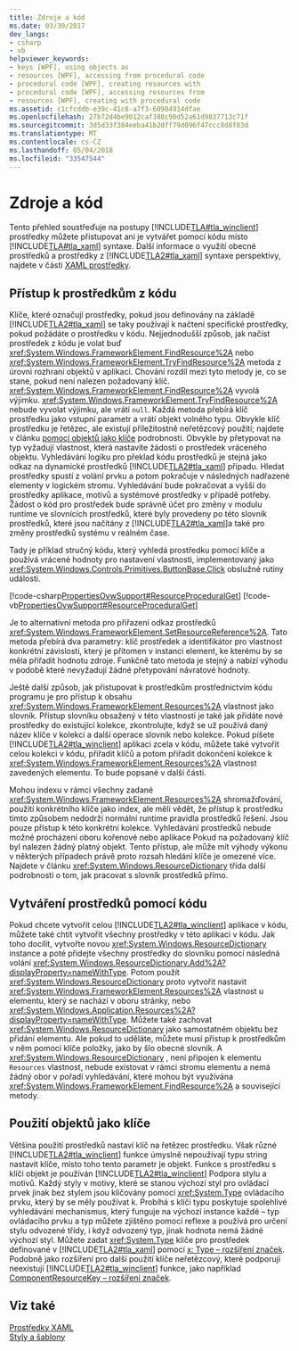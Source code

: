 ```yaml
---
title: Zdroje a kód
ms.date: 03/30/2017
dev_langs:
- csharp
- vb
helpviewer_keywords:
- keys [WPF], using objects as
- resources [WPF], accessing from procedural code
- procedural code [WPF], creating resources with
- procedural code [WPF], accessing resources from
- resources [WPF], creating with procedural code
ms.assetid: c1cfcddb-e39c-41c8-a7f3-60984914dfae
ms.openlocfilehash: 27b72d4be9012caf388c90d52a61d9837713c71f
ms.sourcegitcommit: 3d5d33f384eeba41b2dff79d096f47ccc8d8f03d
ms.translationtype: MT
ms.contentlocale: cs-CZ
ms.lasthandoff: 05/04/2018
ms.locfileid: "33547544"
---
```

# <a name="resources-and-code"></a>Zdroje a kód
Tento přehled soustřeďuje na postupy [!INCLUDE[TLA#tla_winclient](../../../../includes/tlasharptla-winclient-md.md)] prostředky můžete přistupovat ani je vytvářet pomocí kódu místo [!INCLUDE[TLA#tla_xaml](../../../../includes/tlasharptla-xaml-md.md)] syntaxe. Další informace o využití obecné prostředků a prostředky z [!INCLUDE[TLA2#tla_xaml](../../../../includes/tla2sharptla-xaml-md.md)] syntaxe perspektivy, najdete v části [XAML prostředky](../../../../docs/framework/wpf/advanced/xaml-resources.md).  
  
  
  
<a name="accessing"></a>   
## <a name="accessing-resources-from-code"></a>Přístup k prostředkům z kódu  
 Klíče, které označují prostředky, pokud jsou definovány na základě [!INCLUDE[TLA2#tla_xaml](../../../../includes/tla2sharptla-xaml-md.md)] se taky používají k načtení specifické prostředky, pokud požádáte o prostředku v kódu. Nejjednodušší způsob, jak načíst prostředek z kódu je volat buď <xref:System.Windows.FrameworkElement.FindResource%2A> nebo <xref:System.Windows.FrameworkElement.TryFindResource%2A> metoda z úrovni rozhraní objektů v aplikaci. Chování rozdíl mezi tyto metody je, co se stane, pokud není nalezen požadovaný klíč. <xref:System.Windows.FrameworkElement.FindResource%2A> vyvolá výjimku. <xref:System.Windows.FrameworkElement.TryFindResource%2A> nebude vyvolat výjimku, ale vrátí `null`. Každá metoda přebírá klíč prostředku jako vstupní parametr a vrátí objekt volného typu. Obvykle klíč prostředku je řetězec, ale existují příležitostně neřetězcový použití; najdete v článku [pomocí objektů jako klíče](#objectaskey) podrobnosti. Obvykle by přetypovat na typ vyžadují vlastnost, která nastavíte žádosti o prostředek vráceného objektu. Vyhledávání logiku pro překlad kódu prostředků je stejná jako odkaz na dynamické prostředků [!INCLUDE[TLA2#tla_xaml](../../../../includes/tla2sharptla-xaml-md.md)] případu. Hledat prostředky spustí z volání prvku a potom pokračuje v následných nadřazené elementy v logickém stromu. Vyhledávání bude pokračovat a vyšší do prostředky aplikace, motivů a systémové prostředky v případě potřeby. Žádost o kód pro prostředek bude správně účet pro změny v modulu runtime ve slovnících prostředků, které byly provedeny po této slovník prostředků, které jsou načítány z [!INCLUDE[TLA2#tla_xaml](../../../../includes/tla2sharptla-xaml-md.md)]a také pro změny prostředků systému v reálném čase.  
  
 Tady je příklad stručný kódu, který vyhledá prostředku pomocí klíče a používá vrácené hodnoty pro nastavení vlastnosti, implementovaný jako <xref:System.Windows.Controls.Primitives.ButtonBase.Click> obslužné rutiny události.  
  
 [!code-csharp[PropertiesOvwSupport#ResourceProceduralGet](../../../../samples/snippets/csharp/VS_Snippets_Wpf/PropertiesOvwSupport/CSharp/page3.xaml.cs#resourceproceduralget)]
 [!code-vb[PropertiesOvwSupport#ResourceProceduralGet](../../../../samples/snippets/visualbasic/VS_Snippets_Wpf/PropertiesOvwSupport/visualbasic/page3.xaml.vb#resourceproceduralget)]  
  
 Je to alternativní metoda pro přiřazení odkaz prostředků <xref:System.Windows.FrameworkElement.SetResourceReference%2A>. Tato metoda přebírá dva parametry: klíč prostředek a identifikátor pro vlastnost konkrétní závislosti, který je přítomen v instanci element, ke kterému by se měla přiřadit hodnotu zdroje. Funkčně tato metoda je stejný a nabízí výhodu v podobě které nevyžadují žádné přetypování návratové hodnoty.  
  
 Ještě další způsob, jak přistupovat k prostředkům prostřednictvím kódu programu je pro přístup k obsahu <xref:System.Windows.FrameworkElement.Resources%2A> vlastnost jako slovník. Přístup slovníku obsažený v této vlastnosti je také jak přidáte nové prostředky do existující kolekce, zkontrolujte, když se už používá daný název klíče v kolekci a další operace slovník nebo kolekce. Pokud píšete [!INCLUDE[TLA2#tla_winclient](../../../../includes/tla2sharptla-winclient-md.md)] aplikaci zcela v kódu, můžete také vytvořit celou kolekci v kódu, přiřadit klíčů a potom přiřadit dokončení kolekce k <xref:System.Windows.FrameworkElement.Resources%2A> vlastnost zavedených elementu. To bude popsané v další části.  
  
 Mohou indexu v rámci všechny zadané <xref:System.Windows.FrameworkElement.Resources%2A> shromažďování, použití konkrétního klíče jako index, ale měli vědět, že přístup k prostředku tímto způsobem nedodrží normální runtime pravidla prostředků řešení. Jsou pouze přístup k této konkrétní kolekce. Vyhledávání prostředků nebude možné procházení oboru kořenové nebo aplikace Pokud na požadovaný klíč byl nalezen žádný platný objekt. Tento přístup, ale může mít výhody výkonu v některých případech právě proto rozsah hledání klíče je omezené více. Najdete v článku <xref:System.Windows.ResourceDictionary> třída další podrobnosti o tom, jak pracovat s slovník prostředků přímo.  
  
<a name="creating"></a>   
## <a name="creating-resources-with-code"></a>Vytváření prostředků pomocí kódu  
 Pokud chcete vytvořit celou [!INCLUDE[TLA2#tla_winclient](../../../../includes/tla2sharptla-winclient-md.md)] aplikace v kódu, můžete také chtít vytvořit všechny prostředky v této aplikaci v kódu. Jak toho docílit, vytvořte novou <xref:System.Windows.ResourceDictionary> instance a poté přidejte všechny prostředky do slovníku pomocí následná volání <xref:System.Windows.ResourceDictionary.Add%2A?displayProperty=nameWithType>. Potom použít <xref:System.Windows.ResourceDictionary> proto vytvořit nastavit <xref:System.Windows.FrameworkElement.Resources%2A> vlastnost u elementu, který se nachází v oboru stránky, nebo <xref:System.Windows.Application.Resources%2A?displayProperty=nameWithType>. Můžete také zachovat <xref:System.Windows.ResourceDictionary> jako samostatném objektu bez přidání elementu. Ale pokud to uděláte, můžete musí přístup k prostředkům v něm pomocí klíče položky, jako by šlo obecné slovník. A <xref:System.Windows.ResourceDictionary> , není připojen k elementu `Resources` vlastnost, nebude existovat v rámci stromu elementu a nemá žádný obor v pořadí vyhledávání, které mohou být využívána <xref:System.Windows.FrameworkElement.FindResource%2A> a související metody.  
  
<a name="objectaskey"></a>   
## <a name="using-objects-as-keys"></a>Použití objektů jako klíče  
 Většina použití prostředků nastaví klíč na řetězec prostředku. Však různé [!INCLUDE[TLA2#tla_winclient](../../../../includes/tla2sharptla-winclient-md.md)] funkce úmyslně nepoužívají typu string nastavit klíče, místo toho tento parametr je objekt. Funkce s prostředku s klíči objekt je používán [!INCLUDE[TLA2#tla_winclient](../../../../includes/tla2sharptla-winclient-md.md)] Podpora stylu a motivů. Každý styly v motivy, které se stanou výchozí styl pro ovládací prvek jinak bez stylem jsou klíčovány pomocí <xref:System.Type> ovládacího prvku, který by se měly používat k. Probíhá s klíči typu poskytuje spolehlivé vyhledávání mechanismus, který funguje na výchozí instance každé – typ ovládacího prvku a typ můžete zjištěno pomocí reflexe a používá pro určení stylu odvozené třídy, i když odvozený typ, jinak hodnota nemá žádné výchozí styl. Můžete zadat <xref:System.Type> klíče pro prostředek definované v [!INCLUDE[TLA2#tla_xaml](../../../../includes/tla2sharptla-xaml-md.md)] pomocí [x: Type – rozšíření značek](../../../../docs/framework/xaml-services/x-type-markup-extension.md). Podobně jako rozšíření pro další použití klíče neřetězcový, které podporují neexistují [!INCLUDE[TLA2#tla_winclient](../../../../includes/tla2sharptla-winclient-md.md)] funkce, jako například [ComponentResourceKey – rozšíření značek](../../../../docs/framework/wpf/advanced/componentresourcekey-markup-extension.md).  
  
## <a name="see-also"></a>Viz také  
 [Prostředky XAML](../../../../docs/framework/wpf/advanced/xaml-resources.md)  
 [Styly a šablony](../../../../docs/framework/wpf/controls/styling-and-templating.md)
